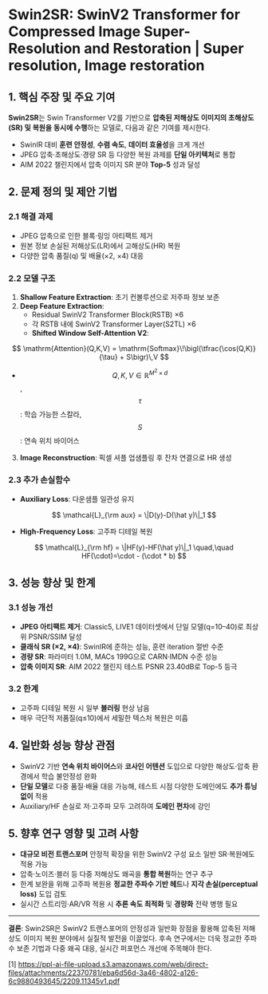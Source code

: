 # Swin2SR: SwinV2 Transformer for Compressed Image Super-Resolution and Restoration | Super resolution, Image restoration

## 1. 핵심 주장 및 주요 기여  
**Swin2SR**는 Swin Transformer V2를 기반으로 **압축된 저해상도 이미지의 초해상도(SR) 및 복원을 동시에 수행**하는 모델로, 다음과 같은 기여를 제시한다.  
- SwinIR 대비 **훈련 안정성**, **수렴 속도**, **데이터 효율성**을 크게 개선  
- JPEG 압축·초해상도·경량 SR 등 다양한 복원 과제를 **단일 아키텍처**로 통합  
- AIM 2022 챌린지에서 압축 이미지 SR 분야 **Top-5** 성과 달성  

## 2. 문제 정의 및 제안 기법  
### 2.1 해결 과제  
- JPEG 압축으로 인한 블록·링잉 아티팩트 제거  
- 원본 정보 손실된 저해상도(LR)에서 고해상도(HR) 복원  
- 다양한 압축 품질(q) 및 배율(×2, ×4) 대응  

### 2.2 모델 구조  
1) **Shallow Feature Extraction**: 초기 컨볼루션으로 저주파 정보 보존  
2) **Deep Feature Extraction**:  
   - Residual SwinV2 Transformer Block(RSTB) ×6  
   - 각 RSTB 내에 SwinV2 Transformer Layer(S2TL) ×6  
   - **Shifted Window Self-Attention V2**:  

$$
       \mathrm{Attention}(Q,K,V) = \mathrm{Softmax}\!\bigl(\tfrac{\cos(Q,K)}{\tau} + S\bigr)\,V
     $$

  - $$Q,K,V\in \mathbb{R}^{M^2\times d}$$, $$\tau$$: 학습 가능한 스칼라, $$S$$: 연속 위치 바이어스  
3) **Image Reconstruction**: 픽셀 셔플 업샘플링 후 잔차 연결으로 HR 생성  

### 2.3 추가 손실함수  
- **Auxiliary Loss**: 다운샘플 일관성 유지  

$$
    \mathcal{L}_{\rm aux} = \|D(y)-D(\hat y)\|_1
  $$  
- **High-Frequency Loss**: 고주파 디테일 복원  

$$
    \mathcal{L}_{\rm hf} = \|HF(y)-HF(\hat y)\|_1
    \quad,\quad HF(\cdot)=\cdot - (\cdot * b)
  $$  

## 3. 성능 향상 및 한계  
### 3.1 성능 개선  
- **JPEG 아티팩트 제거**: Classic5, LIVE1 데이터셋에서 단일 모델(q=10–40)로 최상위 PSNR/SSIM 달성  
- **클래식 SR (×2, ×4)**: SwinIR에 준하는 성능, 훈련 iteration 절반 수준  
- **경량 SR**: 파라미터 1.0M, MACs 199G으로 CARN·IMDN 수준 성능  
- **압축 이미지 SR**: AIM 2022 챌린지 테스트 PSNR 23.40dB로 Top-5 등극  

### 3.2 한계  
- 고주파 디테일 복원 시 일부 **블러링** 현상 남음  
- 매우 극단적 저품질(q≤10)에서 세밀한 텍스처 복원은 미흡  

## 4. 일반화 성능 향상 관점  
- SwinV2 기반 **연속 위치 바이어스**와 **코사인 어텐션** 도입으로 다양한 해상도·압축 환경에서 학습 불안정성 완화  
- **단일 모델**로 다중 품질·배율 대응 가능해, 테스트 시점 다양한 도메인에도 **추가 튜닝 없이** 적용  
- Auxiliary/HF 손실로 저·고주파 모두 고려하여 **도메인 편차**에 강인  

## 5. 향후 연구 영향 및 고려 사항  
- **대규모 비전 트랜스포머** 안정적 확장을 위한 SwinV2 구성 요소 일반 SR·복원에도 적용 가능  
- 압축·노이즈·블러 등 다중 저해상도 왜곡을 **통합 복원**하는 연구 추구  
- 한계 보완을 위해 고주파 복원용 **정교한 주파수 기반 헤드**나 **지각 손실(perceptual loss)** 도입 검토  
- 실시간 스트리밍·AR/VR 적용 시 **추론 속도 최적화** 및 **경량화** 전략 병행 필요  

***
**결론**: Swin2SR은 SwinV2 트랜스포머의 안정성과 일반화 장점을 활용해 압축된 저해상도 이미지 복원 분야에서 실질적 발전을 이끌었다. 후속 연구에서는 더욱 정교한 주파수 보존 기법과 다중 왜곡 대응, 실시간 퍼포먼스 개선에 주목해야 한다.

[1] https://ppl-ai-file-upload.s3.amazonaws.com/web/direct-files/attachments/22370781/eba6d56d-3a46-4802-a126-6c9880493645/2209.11345v1.pdf
